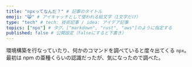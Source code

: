 ```yaml
---
title: "npxってなんだ？" # 記事のタイトル
emoji: "😸" # アイキャッチとして使われる絵文字（1文字だけ）
type: "tech" # tech: 技術記事 / idea: アイデア記事
topics: ["npx"] # タグ。["markdown", "rust", "aws"]のように指定する
published: false # 公開設定（falseにすると下書き）
---
```


環境構築を行なっていたり、何かのコマンドを調べていると度々出てくる `npx`。
最初は npm の亜種くらいの認識だったが、気になったので調べた。

